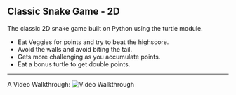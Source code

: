 ## Classic Snake Game - 2D
The classic 2D snake game built on Python using the turtle module. 

- Eat Veggies for points and try to beat the highscore. 
- Avoid the walls and avoid biting the tail.
- Gets more challenging as you accumulate points.
- Eat a bonus turtle to get double points.

-------------------------------------------

A Video Walkthrough:
<img src='https://i.imgur.com/gzgOidP.gif' width='' title='Video Walkthrough' width='' alt='Video Walkthrough' />



